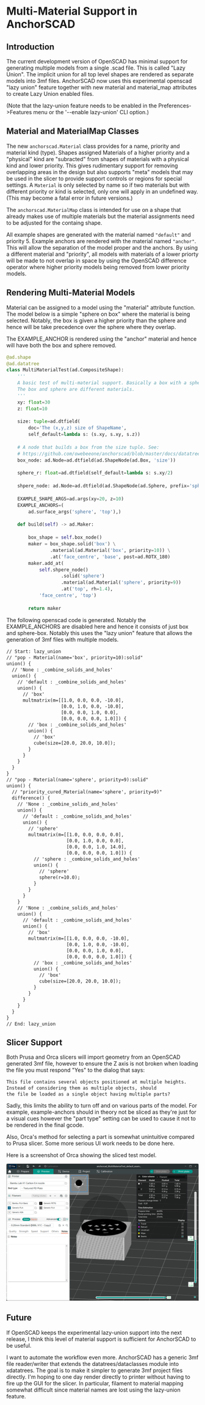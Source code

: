 
# Multi-Material Support in AnchorSCAD

## Introduction
The current development version of OpenSCAD has minimal support for generating multiple models
from a single .scad file. This is called "Lazy Union". The implicit union for all top level shapes 
are rendered as separate models into 3mf files. AnchorSCAD now uses this experimental openscad
"lazy union" feature together with new material and material_map attributes to create Lazy Union enabled files.

(Note that the lazy-union feature needs to be enabled in the Preferences->Features menu or
the '--enable lazy-union' CLI option.)


## Material and MaterialMap Classes
The new `anchorscad.Material` class provides for a name, priority and material kind (type). 
Shapes assigned Materials of a higher priority and a "physical" kind are "subracted" from shapes 
of materials with a physical kind and lower priority. This gives rudimentary support for removing 
overlapping areas in the design but also supports "meta" models that may be used in the slicer
to provide support controls or regions for special settings. A `Material` is only selected by name
so if two materials but with different priority or kind is selected, only one will apply in an
undefined way. (This may become a fatal error in future versions.)

The `anchorscad.MaterialMap` class is intended for use on a shape that already makes use of
multiple materials but the material assignments need to be adjusted for the containg shape.

All example shapes are generated with the material named `"default"` and priority 5. Example
anchors are rendered with the material named `"anchor"`. This will allow the separation of the model proper and the anchors. By using a different material and "priority", all models with materials of a lower priorty will be made to not overlap in space by using the OpenSCAD difference operator where higher priority models being removed from lower priority models.

## Rendering Multi-Material Models
Material can be assigned to a model using the "material" attribute function. The model below
is a simple "sphere on box" where the material is being selected. Notably, the box is given
a higher priority than the sphere and hence will be take precedence over the sphere where 
they overlap.

The EXAMPLE_ANCHOR is rendered using the "anchor" material and hence will have both the box
and sphere removed.

```python
@ad.shape
@ad.datatree
class MultiMaterialTest(ad.CompositeShape):
    '''
    A basic test of multi-material support. Basically a box with a sphere on top.
    The box and sphere are different materials.
    '''
    xy: float=30
    z: float=10
    
    size: tuple=ad.dtfield(
        doc='The (x,y,z) size of ShapeName',
        self_default=lambda s: (s.xy, s.xy, s.z))
    
    # A node that builds a box from the size tuple. See:
    # https://github.com/owebeeone/anchorscad/blob/master/docs/datatrees_docs.md
    box_node: ad.Node=ad.dtfield(ad.ShapeNode(ad.Box, 'size'))
    
    sphere_r: float=ad.dtfield(self_default=lambda s: s.xy/2)
    
    shpere_node: ad.Node=ad.dtfield(ad.ShapeNode(ad.Sphere, prefix='sphere_'))
    
    EXAMPLE_SHAPE_ARGS=ad.args(xy=20, z=10)
    EXAMPLE_ANCHORS=(
        ad.surface_args('sphere', 'top'),)

    def build(self) -> ad.Maker:
        
        box_shape = self.box_node()
        maker = box_shape.solid('box') \
                .material(ad.Material('box', priority=10)) \
                .at('face_centre', 'base', post=ad.ROTX_180)
        maker.add_at(
            self.shpere_node()
                    .solid('sphere')
                    .material(ad.Material('sphere', priority=9))
                    .at('top', rh=1.4),
            'face_centre', 'top')

        return maker
```

The following openscad code is generated. Notably the EXAMPLE_ANCHORS are disabled here
and hence it consists of just box and sphere-box. Notably this uses the "lazy union" feature
that allows the generation of 3mf files with multiple models.


```openscad
// Start: lazy_union
// "pop - Material(name='box', priority=10):solid"
union() {
  // 'None : _combine_solids_and_holes'
  union() {
    // 'default : _combine_solids_and_holes'
    union() {
      // 'box'
      multmatrix(m=[[1.0, 0.0, 0.0, -10.0], 
                    [0.0, 1.0, 0.0, -10.0], 
                    [0.0, 0.0, 1.0, 0.0], 
                    [0.0, 0.0, 0.0, 1.0]]) {
        // 'box : _combine_solids_and_holes'
        union() {
          // 'box'
          cube(size=[20.0, 20.0, 10.0]);
        }
      }
    }
  }
}
// "pop - Material(name='sphere', priority=9):solid"
union() {
  // "priority_cured_Material(name='sphere', priority=9)"
  difference() {
    // 'None : _combine_solids_and_holes'
    union() {
      // 'default : _combine_solids_and_holes'
      union() {
        // 'sphere'
        multmatrix(m=[[1.0, 0.0, 0.0, 0.0], 
                      [0.0, 1.0, 0.0, 0.0], 
                      [0.0, 0.0, 1.0, 14.0], 
                      [0.0, 0.0, 0.0, 1.0]]) {
          // 'sphere : _combine_solids_and_holes'
          union() {
            // 'sphere'
            sphere(r=10.0);
          }
        }
      }
    }
    // 'None : _combine_solids_and_holes'
    union() {
      // 'default : _combine_solids_and_holes'
      union() {
        // 'box'
        multmatrix(m=[[1.0, 0.0, 0.0, -10.0], 
                      [0.0, 1.0, 0.0, -10.0], 
                      [0.0, 0.0, 1.0, 0.0], 
                      [0.0, 0.0, 0.0, 1.0]]) {
          // 'box : _combine_solids_and_holes'
          union() {
            // 'box'
            cube(size=[20.0, 20.0, 10.0]);
          }
        }
      }
    }
  }
}
// End: lazy_union
```

## Slicer Support

Both Prusa and Orca slicers will import geometry from an OpenSCAD generated 3mf file, however to ensure the Z axis is not broken when loading the file you must respond "Yes" to the dialog that says: 

```
This file contains several objects positioned at multiple heights.
Instead of considering them as multiple objects, should 
the file be loaded as a single object having multiple parts?
```

Sadly, this limits the ability to turn off and on various parts of the model. For example, example-anchors should in theory not be sliced as they're just for a visual cues however the
"part type" setting can be used to cause it not to be rendered in the final gcode.

Also, Orca's method for selecting a part is somewhat unintuitive compared to Prusa slicer. Some more serious UI work needs to be done here.

Here is a screenshot of Orca showing the sliced test model.

![Multi Material](assets/multu-material-examp.png?raw=true)

## Future

If OpenSCAD keeps the experimental lazy-union support into the next release, I think this
level of material support is sufficient for AnchorSCAD to be useful.

I want to automate the workflow even more. AnchorSCAD has a generic 3mf file reader/writer 
that extends the datatrees/dataclasses module into xdatatrees. The goal is to make it simpler
to generate 3mf project files directly. I'm hoping to one day render directly to printer
without having to fire up the GUI for the slicer. In particular, filament to material mapping
somewhat difficult since material names are lost using the lazy-union feature.

